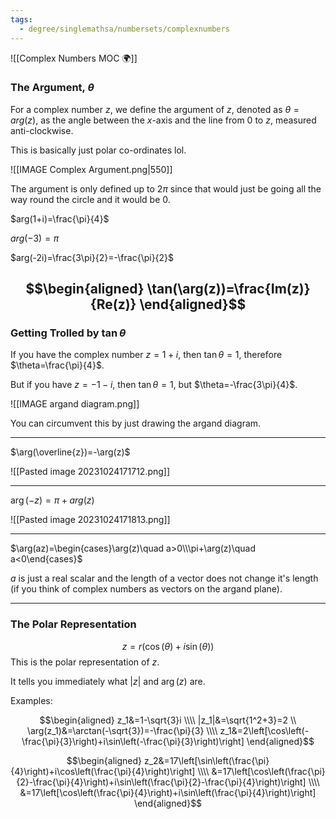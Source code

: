```yaml
---
tags:
  - degree/singlemathsa/numbersets/complexnumbers
---
```

![[Complex Numbers MOC 🌍]]
### The Argument, $\theta$

For a complex number $z$, we define the argument of $z$, denoted as $\theta=arg(z)$, as the angle between the $x$-axis and the line from 0 to $z$, measured anti-clockwise.

This is basically just polar co-ordinates lol.

![[IMAGE Complex Argument.png|550]]

The argument is only defined up to $2\pi$ since that would just be going all the way round the circle and it would be $0$.

$arg(1+i)=\frac{\pi}{4}$

$arg(-3)=\pi$

$arg(-2i)=\frac{3\pi}{2}=-\frac{\pi}{2}$

$$\begin{aligned}
\tan(\arg(z))=\frac{Im(z)}{Re(z)}
\end{aligned}$$
---
### Getting Trolled by $\tan{\theta}$

If you have the complex number $z=1+i$, then $\tan{\theta}=1$, therefore $\theta=\frac{\pi}{4}$.

But if you have $z=-1-i$, then $\tan{\theta}=1$, but $\theta=-\frac{3\pi}{4}$.

![[IMAGE argand diagram.png]]

You can circumvent this by just drawing the argand diagram.

---
$\arg(\overline{z})=-\arg(z)$ 

![[Pasted image 20231024171712.png]]

---
$\arg(-z)=\pi+arg(z)$

![[Pasted image 20231024171813.png]]

---
$\arg(az)=\begin{cases}\arg(z)\quad a>0\\\pi+\arg(z)\quad a<0\end{cases}$

$a$ is just a real scalar and the length of a vector does not change it's length (if you think of complex numbers as vectors on the argand plane).

---
### The Polar Representation

$$z=r(\cos(\theta)+i\sin(\theta))$$
This is the polar representation of $z$.

It tells you immediately what $\left|z\right|$ and $\arg(z)$ are.

Examples:

$$\begin{aligned}
z_1&=1-\sqrt{3}i \\\\
|z_1|&=\sqrt{1^2+3}=2 \\
\arg(z_1)&=\arctan(-\sqrt{3})=-\frac{\pi}{3} \\\\
z_1&=2\left[\cos\left(-\frac{\pi}{3}\right)+i\sin\left(-\frac{\pi}{3}\right)\right]
\end{aligned}$$

$$\begin{aligned}
z_2&=17\left[\sin\left(\frac{\pi}{4}\right)+i\cos\left(\frac{\pi}{4}\right)\right] \\\\
&=17\left[\cos\left(\frac{\pi}{2}-\frac{\pi}{4}\right)+i\sin\left(\frac{\pi}{2}-\frac{\pi}{4}\right)\right] \\\\
&=17\left[\cos\left(\frac{\pi}{4}\right)+i\sin\left(\frac{\pi}{4}\right)\right]
\end{aligned}$$

